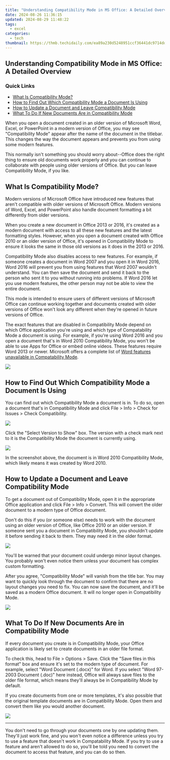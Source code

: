 ```yaml
---
title: "Understanding Compatibility Mode in MS Office: A Detailed Overview"
date: 2024-08-26 11:36:15
updated: 2024-08-29 11:48:22
tags:
  - excel
categories:
  - tech
thumbnail: https://thmb.techidaily.com/ea89a230d5248951ccf36441dc9714dd3928003aa27c50b18bb1e4d33a021df4.jpg
---
```


## Understanding Compatibility Mode in MS Office: A Detailed Overview

### Quick Links

* [What Is Compatibility Mode?](https://data-recovery.techidaily.com/boost-your-frame-rate-overcoming-low-fps-in-farming-simulator-22-for-pc-users/)
* [How to Find Out Which Compatibility Mode a Document Is Using](https://remote-screen-capture.techidaily.com/pro-rated-screen-capture-software-top-11-selections/)
* [How to Update a Document and Leave Compatibility Mode](https://activate-lock.techidaily.com/latest-guide-on-ipad-23-and-apple-iphone-15-pro-max-icloud-activation-lock-bypass-by-drfone-ios/)
* [What To Do If New Documents Are in Compatibility Mode](https://win-forum.techidaily.com/understanding-digital-interactions-unveiling-facebook-twitter-instagram-and-youtubes-impact/)

 When you open a document created in an older version of Microsoft Word, Excel, or PowerPoint in a modern version of Office, you may see "Compatibility Mode" appear after the name of the document in the titlebar. This changes the way the document appears and prevents you from using some modern features.

 This normally isn't something you should worry about--Office does the right thing to ensure old documents work properly and you can continue to collaborate with people using older versions of Office. But you can leave Compatibility Mode, if you like.

##  What Is Compatibility Mode?

 Modern versions of Microsoft Office have introduced new features that aren't compatible with older versions of Microsoft Office. Modern versions of Word, Excel, and PowerPoint also handle document formatting a bit differently from older versions.

 When you create a new document in Office 2013 or 2016, it's created as a modern document with access to all these new features and the latest formatting styles. However, when you open a document created with Office 2010 or an older version of Office, it's opened in Compatibility Mode to ensure it looks the same in those old versions as it does in the 2013 or 2016.

 Compatibility Mode also disables access to new features. For example, if someone creates a document in Word 2007 and you open it in Word 2016, Word 2016 will prevent you from using features that Word 2007 wouldn't understand. You can then save the document and send it back to the person who sent it to you without running into problems. If Word 2016 let you use modern features, the other person may not be able to view the entire document.

 This mode is intended to ensure users of different versions of Microsoft Office can continue working together and documents created with older versions of Office won't look any different when they're opened in future versions of Office.

 The exact features that are disabled in Compatibility Mode depend on which Office application you're using and which type of Compatability Mode a document is using. For example, if you're using Word 2016 and you open a document that's in Word 2010 Compatibility Mode, you won't be able to use Apps for Office or embed online videos. These features require Word 2013 or newer. Microsoft offers a complete list of [Word features unavailable in Compatability Mode](https://support.office.com/en-us/article/Use-Word-2016-to-open-documents-created-in-earlier-versions-of-Word-5b38a00a-840b-4719-a8a3-ce155df82554).

![](https://static1.howtogeekimages.com/wordpress/wp-content/uploads/2016/05/img_5743935fd3133.png) 

##  How to Find Out Which Compatibility Mode a Document Is Using

 You can find out which Compatibility Mode a document is in. To do so, open a document that's in Compatibility Mode and click File > Info > Check for Issues > Check Compatibility.

![](https://static1.howtogeekimages.com/wordpress/wp-content/uploads/2016/05/img_57439393f2876.png) 

 Click the "Select Version to Show" box. The version with a check mark next to it is the Compatibility Mode the document is currently using.

![](https://static1.howtogeekimages.com/wordpress/wp-content/uploads/2016/05/img_574393b890be5.png) 

 In the screenshot above, the document is in Word 2010 Compatibility Mode, which likely means it was created by Word 2010.

##  How to Update a Document and Leave Compatibility Mode

 To get a document out of Compatibility Mode, open it in the appropriate Office application and click File > Info > Convert. This will convert the older document to a modern type of Office document.

 Don't do this if you (or someone else) needs to work with the document using an older version of Office, like Office 2010 or an older version. If someone sent you a document in Compatibility Mode, you shouldn't update it before sending it back to them. They may need it in the older format.

![](https://static1.howtogeekimages.com/wordpress/wp-content/uploads/2016/05/img_574393e794cc8.png) 

 You'll be warned that your document could undergo minor layout changes. You probably won't even notice them unless your document has complex custom formatting.

 After you agree, "Compatibility Mode" will vanish from the title bar. You may want to quickly look through the document to confirm that there are no layout changes you need to fix. You can now save the document, and it'll be saved as a modern Office document. It will no longer open in Compatibility Mode.

![](https://static1.howtogeekimages.com/wordpress/wp-content/uploads/2016/05/img_5743941839aa7.png) 

##  What To Do If New Documents Are in Compatibility Mode

 If every document you create is in Compatibility Mode, your Office application is likely set to create documents in an older file format.

 To check this, head to File > Options > Save. Click the "Save files in this format" box and ensure it's set to the modern type of document. For example, select "Word Document (.docx)" for Word. If you select "Word 97-2003 Document (.doc)" here instead, Office will always save files to the older file format, which means they'll always be in Compatibility Mode by default.

 If you create documents from one or more templates, it's also possible that the original template documents are in Compatibility Mode. Open them and convert them like you would another document.

![](https://static1.howtogeekimages.com/wordpress/wp-content/uploads/2016/05/img_57439465a2960.png) 

---

 You don't need to go through your documents one by one updating them. They'll just work fine, and you won't even notice a difference unless you try to use a feature that doesn't work in Compatability Mode. If you try to use a feature and aren't allowed to do so, you'll be told you need to convert the document to access that feature, and you can do so then.

<ins class="adsbygoogle"
     style="display:block"
     data-ad-format="autorelaxed"
     data-ad-client="ca-pub-7571918770474297"
     data-ad-slot="1223367746"></ins>



<ins class="adsbygoogle"
     style="display:block"
     data-ad-client="ca-pub-7571918770474297"
     data-ad-slot="8358498916"
     data-ad-format="auto"
     data-full-width-responsive="true"></ins>
